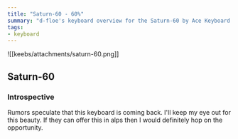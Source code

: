 ```yaml
---
title: "Saturn-60 - 60%"
summary: "d-floe's keyboard overview for the Saturn-60 by Ace Keyboard Co."
tags:
- keyboard
---
```


![[keebs/attachments/saturn-60.png]]

## Saturn-60

### Introspective

Rumors speculate that this keyboard is coming back. I'll keep my eye out for this beauty. If they can offer this in alps then I would definitely hop on the opportunity.
